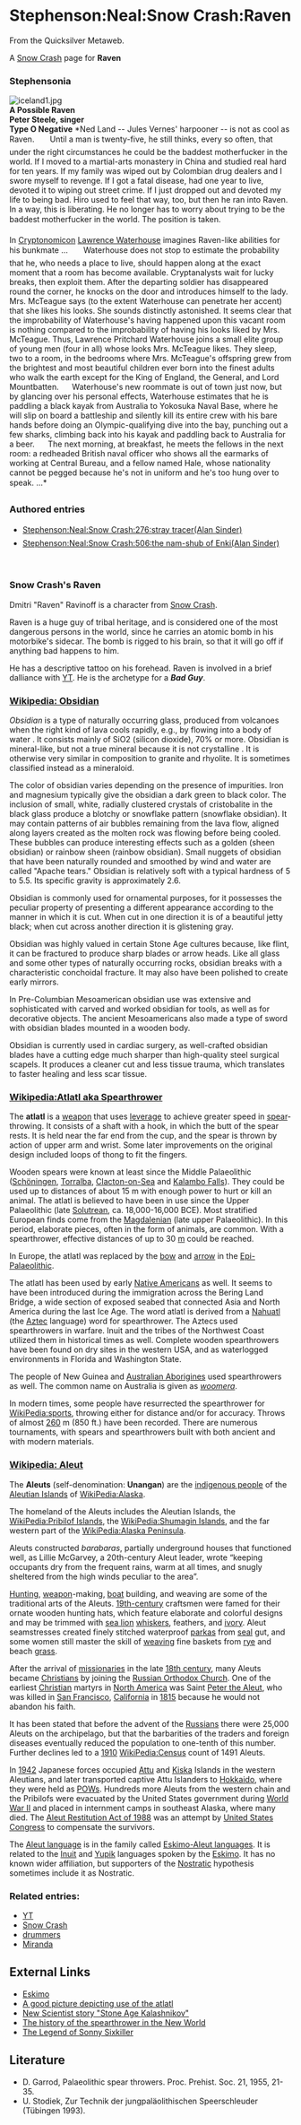
# Stephenson:Neal:Snow Crash:Raven

From the Quicksilver Metaweb.

A [Snow Crash](/stephenson-neal-snow-crash) page for **Raven**
### Stephensonia


![iceland1.jpg](/images/iceland1.jpg)  
**A Possible Raven  
Peter Steele, singer  
Type O Negative**
*Ned Land -- Jules Vernes' harpooner -- is not as cool as Raven. 
      Until a man is twenty-five, he still thinks, every so often, that under the right circumstances he could be the baddest motherfucker in the world. If I moved to a martial-arts monastery in China and studied real hard for ten years. If my family was wiped out by Colombian drug dealers and I swore myself to revenge. If I got a fatal disease, had one year to live, devoted it to wiping out street crime. If I just dropped out and devoted my life to being bad. Hiro used to feel that way, too, but then he ran into Raven. In a way, this is liberating. He no longer has to worry about trying to be the baddest motherfucker in the world. The position is taken. 

In [Cryptonomicon](/cryptonomicon) [Lawrence Waterhouse](/lawrence-waterhouse) imagines Raven-like abilities for his bunkmate ... 
      Waterhouse does not stop to estimate the probability that he, who needs a place to live, should happen along at the exact moment that a room has become available. Cryptanalysts wait for lucky breaks, then exploit them. After the departing soldier has disappeared round the corner, he knocks on the door and introduces himself to the lady. Mrs. McTeague says (to the extent Waterhouse can penetrate her accent) that she likes his looks. She sounds distinctly astonished. It seems clear that the improbability of Waterhouse's having happened upon this vacant room is nothing compared to the improbability of having his looks liked by Mrs. McTeague. Thus, Lawrence Pritchard Waterhouse joins a small elite group of young men (four in all) whose looks Mrs. McTeague likes. They sleep, two to a room, in the bedrooms where Mrs. McTeague's offspring grew from the brightest and most beautiful children ever born into the finest adults who walk the earth except for the King of England, the General, and Lord Mountbatten. 
     Waterhouse's new roommate is out of town just now, but by glancing over his personal effects, Waterhouse estimates that he is paddling a black kayak from Australia to Yokosuka Naval Base, where he will slip on board a battleship and silently kill its entire crew with his bare hands before doing an Olympic-qualifying dive into the bay, punching out a few sharks, climbing back into his kayak and paddling back to Australia for a beer. 
     The next morning, at breakfast, he meets the fellows in the next room: a redheaded British naval officer who shows all the earmarks of working at Central Bureau, and a fellow named Hale, whose nationality cannot be pegged because he's not in uniform and he's too hung over to speak. ...*

### Authored entries


* [Stephenson:Neal:Snow Crash:276:stray tracer(Alan Sinder)](/stephenson-neal-snow-crash-276-stray-tracer-alan-sinder)
* [Stephenson:Neal:Snow Crash:506:the nam-shub of Enki(Alan Sinder)](/stephenson-neal-snow-crash-506-the-nam-shub-of-enki-alan-sinder)


```
    

```
### Snow Crash's Raven

 
Dmitri "Raven" Ravinoff is a character from [Snow Crash](/stephenson-neal-snow-crash).

Raven is a huge guy of tribal heritage, and is considered one of the most dangerous persons in the world, since he carries an atomic bomb in his motorbike's sidecar. The bomb is rigged to his brain, so that it will go off if anything bad happens to him.

He has a descriptive tattoo on his forehead. Raven is involved in a brief dalliance with [YT](/stephenson-neal-snow-crash). He is the archetype for a ***Bad Guy***.

### [Wikipedia: Obsidian](/)


*Obsidian* is a type of naturally occurring glass, produced from volcanoes when the right kind of lava cools rapidly, e.g., by flowing into a body of water . It consists mainly of SiO2 (silicon dioxide), 70% or more. Obsidian is mineral-like, but not a true mineral because it is not crystalline . It is otherwise very similar in composition to granite and rhyolite. It is sometimes classified instead as a mineraloid.

The color of obsidian varies depending on the presence of impurities. Iron and magnesium typically give the obsidian a dark green to black color. The inclusion of small, white, radially clustered crystals of cristobalite in the black glass produce a blotchy or snowflake pattern (snowflake obsidian). It may contain patterns of air bubbles remaining from the lava flow, aligned along layers created as the molten rock was flowing before being cooled. These bubbles can produce interesting effects such as a golden (sheen obsidian) or rainbow sheen (rainbow obsidian). Small nuggets of obsidian that have been naturally rounded and smoothed by wind and water are called "Apache tears." Obsidian is relatively soft with a typical hardness of 5 to 5.5. Its specific gravity is approximately 2.6.

Obsidian is commonly used for ornamental purposes, for it possesses the peculiar property of presenting a different appearance according to the manner in which it is cut. When cut in one direction it is of a beautiful jetty black; when cut across another direction it is glistening gray.

Obsidian was highly valued in certain Stone Age cultures because, like flint, it can be fractured to produce sharp blades or arrow heads. Like all glass and some other types of naturally occurring rocks, obsidian breaks with a characteristic conchoidal fracture. It may also have been polished to create early mirrors.

In Pre-Columbian Mesoamerican obsidian use was extensive and sophisticated with carved and worked obsidian for tools, as well as for decorative objects. The ancient Mesoamericans also made a type of sword with obsidian blades mounted in a wooden body.

Obsidian is currently used in cardiac surgery, as well-crafted obsidian blades have a cutting edge much sharper than high-quality steel surgical scapels. It produces a cleaner cut and less tissue trauma, which translates to faster healing and less scar tissue.

### [Wikipedia:Atlatl aka Spearthrower](/)

 
The **atlatl** is a [weapon](/) that uses [leverage](/) to achieve greater speed in [spear](/)-throwing. It consists of a shaft with a hook, in which the butt of the spear rests. It is held near the far end from the cup, and the spear is thrown by action of upper arm and wrist. Some later improvements on the original design included loops of thong to fit the fingers.

Wooden spears were known at least since the Middle Palaeolithic ([Schöningen](/), [Torralba](/), [Clacton-on-Sea](/) and [Kalambo Falls](/)). They could be used up to distances of about 15 m with enough power to hurt or kill an animal. The atlatl is believed to have been in use since the Upper Palaeolithic (late [Solutrean](/), ca. 18,000-16,000 BCE). Most stratified European finds come from the [Magdalenian](/) (late upper Palaeolithic). In this period, elaborate pieces, often in the form of animals, are common. With a spearthrower, effective distances of up to 30 [m](/meters) could be reached.

In Europe, the atlatl was replaced by the [bow](/) and [arrow](/) in the [Epi-Palaeolithic](/).

The atlatl has been used by early [Native Americans](/) as well. It seems to have been introduced during the immigration across the Bering Land Bridge, a wide section of exposed seabed that connected Asia and North America during the last Ice Age. The word atlatl is derived from a [Nahuatl](/) (the [Aztec](/) language) word for spearthrower. The Aztecs used spearthrowers in warfare. Inuit and the tribes of the Northwest Coast utilized them in historical times as well. Complete wooden spearthrowers have been found on dry sites in the western USA, and as waterlogged environments in Florida and Washington State.

The people of New Guinea and [Australian Aborigines](/) used spearthrowers as well. The common name on Australia is given as *[woomera](/)*.

In modern times, some people have resurrected the spearthrower for [WikiPedia:sports](/), throwing either for distance and/or for accuracy. Throws of almost [260](/) m (850 ft.) have been recorded. There are numerous tournaments, with spears and spearthrowers built with both ancient and with modern materials.

### [Wikipedia: Aleut](/)

 
The **Aleuts** (self-denomination: **Unangan**) are the [indigenous people](/) of the [Aleutian Islands](/) of [WikiPedia:Alaska](/).

The homeland of the Aleuts includes the Aleutian Islands, the [WikiPedia:Pribilof Islands](/), the [WikiPedia:Shumagin Islands](/), and the far western part of the [WikiPedia:Alaska Peninsula](/).

Aleuts constructed *barabaras*, partially underground houses that functioned well, as Lillie McGarvey, a 20th-century Aleut leader, wrote “keeping occupants dry from the frequent rains, warm at all times, and snugly sheltered from the high winds peculiar to the area”.

[Hunting](/), [weapon](/)-making, [boat](/) building, and weaving are some of the traditional arts of the Aleuts. [19th-century](/) craftsmen were famed for their ornate wooden hunting hats, which feature elaborate and colorful designs and may be trimmed with [sea lion](/) [whiskers](/), feathers, and [ivory](/). Aleut seamstresses created finely stitched waterproof [parkas](/) from [seal](/) gut, and some women still master the skill of [weaving](/) fine baskets from [rye](/) and beach [grass](/).

After the arrival of [missionaries](/) in the late [18th century](/), many Aleuts became [Christians](/christianity) by joining the [Russian Orthodox Church](/). One of the earliest [Christian](/christianity) martyrs in [North America](/) was Saint [Peter the Aleut](/), who was killed in [San Francisco](/), [California](/) in [1815](/) because he would not abandon his faith.

It has been stated that before the advent of the [Russians](/) there were 25,000 Aleuts on the archipelago, but that the barbarities of the traders and foreign diseases eventually reduced the population to one-tenth of this number. Further declines led to a [1910](/) [WikiPedia:Census](/) count of 1491 Aleuts.

In [1942](/) Japanese forces occupied [Attu](/) and [Kiska](/) Islands in the western Aleutians, and later transported captive Attu Islanders to [Hokkaido](/), where they were held as [POWs](/). Hundreds more Aleuts from the western chain and the Pribilofs were evacuated by the United States government during [World War II](/) and placed in internment camps in southeast Alaska, where many died. The [Aleut Restitution Act of 1988](/) was an attempt by [United States Congress](/) to compensate the survivors.

The [Aleut language](/) is in the family called [Eskimo-Aleut languages](/). It is related to the [Inuit](/) and [Yupik](/) languages spoken by the [Eskimo](/). It has no known wider affiliation, but supporters of the [Nostratic](/) hypothesis sometimes include it as Nostratic.

### Related entries:


* [YT](/yt)
* [Snow Crash](/snow-crash)
* [drummers](/drummers)
* [Miranda](/miranda)


## External Links


* [Eskimo](/)
* [A good picture depicting use of the atlatl](/http-www-nps-gov-amis-eatlatl-htm)
* [New Scientist story "Stone Age Kalashnikov"](/http-donsmaps-com-atlatl-html)
* [The history of the spearthrower in the New World](/http-rbcm1-rbcm-gov-bc-ca-hhistory-atlatl-atlatl-html)
* [The Legend of Sonny Sixkiller](/http-members-tripod-com-johnnyrodgers-centralsqindian-html)


## Literature


* D. Garrod, Palaeolithic spear throwers. Proc. Prehist. Soc. 21, 1955, 21-35.
* U. Stodiek, Zur Technik der jungpaläolithischen Speerschleuder (Tübingen 1993).
